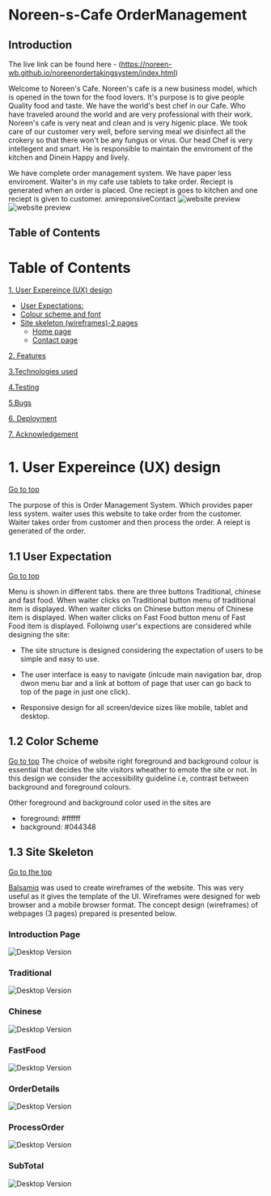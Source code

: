 # Noreen-s-Cafe OrderManagement
## Introduction

The live link can be found here - (https://noreen-wb.github.io/noreenordertakingsystem/index.html)

Welcome to Noreen's Cafe. Noreen's cafe is a new business model, which is opened in the town for the food lovers. It's purpose is to give people Quality food and taste. We have the world's best chef in our Cafe. Who have traveled around the world and are very professional with their work. Noreen's cafe is very neat and clean and is very higenic place. We took care of our customer very well, before serving meal we disinfect all the  crokery so that there won't be any fungus or virus. Our head Chef is very intellegent and smart. He is responsible to maintain the enviroment of the kitchen and Dinein Happy and lively.

We have complete order management system. We have paper less enviroment. Waiter's in my cafe use tablets to take order. Reciept is generated when an order is placed. One reciept is goes to kitchen and one reciept is given to customer.
amireponsiveContact
![website preview](assets/images/amiresponsive.JPG)
![website preview](assets/images/amireponsiveContact.JPG)

## Table of Contents 

# Table of Contents
 [1. User Expereince (UX) design](#ux)
  - [User Expectations:](#user-expectations)
  -	[Colour scheme and font](#color-scheme)
  - [Site skeleton (wireframes)-2 pages](#wireframes)
    - [Home page](#home-page)
    - [Contact page](#contact-page)

 [2. Features](#features)

 [3.Technologies used](#technologies-used)

 [4.Testing](#testing)

 [5.Bugs](#bugs)

 [6. Deployment](#deployment)

 [7. Acknowledgement](#acknowledgement)

 <a name="ux"></a>
# 1. User Expereince (UX) design
  [Go to top](#table-of-contents)
 
  The purpose of this is Order Management System. Which provides paper less system. waiter uses this website to take order from the customer. Waiter takes order from customer and then process the order. A reiept is generated of the order.
  
  
  <a name="user-expectations"></a>
## 1.1 User Expectation 
  [Go to top](#table-of-contents)

  Menu is shown in different tabs. there are three buttons Traditional, chinese and fast food. When waiter clicks on Traditional button menu of traditional item is displayed. When waiter clicks on Chinese button menu of Chinese item is displayed. When waiter clicks on Fast Food button menu of Fast Food item is displayed. Folloiwng user's expections are considered while designing the site:
* The site structure is designed considering the expectation of users to be simple and easy to use.
* The user interface is easy to navigate (inlcude main navigation bar, drop dwon menu bar and a link at bottom of page that user can go back to top of the page in just one click).
* Responsive design for all screen/device sizes like mobile, tablet and desktop.
  
  <a name="color-scheme"></a>
## 1.2 Color Scheme 
  [Go to top](#table-of-contents)
  The choice of website right foreground and background colour is essential that decides the site visitors wheather to emote the site or not. In this design we consider the accessibility guideline i.e, contrast between background and foreground colours.

Other foreground and background color used in the sites are
* foreground: #ffffff
* background: #044348

<a name="wireframes"></a>
## 1.3 Site Skeleton
  [Go to the top](#table-of-contents)
 
[Balsamiq](https://balsamiq.com/) was used to create wireframes of the website. This was very useful as it gives the template of the UI. Wireframes were designed for web browser and a mobile browser format. The concept design (wireframes) of webpages (3 pages) prepared is presented below.


<a name="introduction-page"></a>
### Introduction Page


![Desktop Version](assets/images/Home.PNG)

### Traditional
![Desktop Version](assets/images/Traditional.PNG)

### Chinese
![Desktop Version](assets/images/chineese.PNG)

### FastFood
![Desktop Version](assets/images/FastFood.PNG)

### OrderDetails
![Desktop Version](assets/images/OrderDetails.PNG)

### ProcessOrder
![Desktop Version](assets/images/ProcessOrder.PNG)

### SubTotal
![Desktop Version](assets/images/SubTotal.PNG)